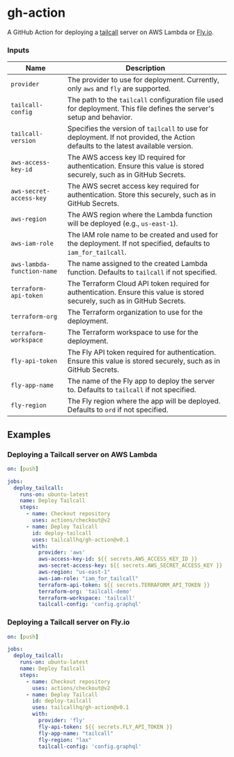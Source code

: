 # gh-action

A GitHub Action for deploying a [tailcall](https://tailcall.run) server on AWS Lambda or [Fly.io](https://fly.io).

### Inputs

| Name                       | Description                                                                                                                      |
|----------------------------|----------------------------------------------------------------------------------------------------------------------------------|
| `provider`                 | The provider to use for deployment. Currently, only `aws` and `fly` are supported.                                               |
| `tailcall-config`          | The path to the `tailcall` configuration file used for deployment. This file defines the server's setup and behavior.            |
| `tailcall-version`         | Specifies the version of `tailcall` to use for deployment. If not provided, the Action defaults to the latest available version. |
| `aws-access-key-id`        | The AWS access key ID required for authentication. Ensure this value is stored securely, such as in GitHub Secrets.              |
| `aws-secret-access-key`    | The AWS secret access key required for authentication. Store this securely, such as in GitHub Secrets.                           |
| `aws-region`               | The AWS region where the Lambda function will be deployed (e.g., `us-east-1`).                                                   |
| `aws-iam-role`             | The IAM role name to be created and used for the deployment. If not specified, defaults to `iam_for_tailcall`.                   |
| `aws-lambda-function-name` | The name assigned to the created Lambda function. Defaults to `tailcall` if not specified.                                       |
| `terraform-api-token`      | The Terraform Cloud API token required for authentication. Ensure this value is stored securely, such as in GitHub Secrets.      |
| `terraform-org`            | The Terraform organization to use for the deployment.                                                                            |
| `terraform-workspace`      | The Terraform workspace to use for the deployment.                                                                               |
| `fly-api-token`            | The Fly API token required for authentication. Ensure this value is stored securely, such as in GitHub Secrets.                  |
| `fly-app-name`             | The name of the Fly app to deploy the server to. Defaults to `tailcall` if not specified.                                        |
| `fly-region`               | The Fly region where the app will be deployed. Defaults to `ord` if not specified.                                               |

## Examples

### Deploying a Tailcall server on AWS Lambda

```yaml
on: [push]

jobs:
  deploy_tailcall:
    runs-on: ubuntu-latest
    name: Deploy Tailcall
    steps:
      - name: Checkout repository
        uses: actions/checkout@v2
      - name: Deploy Tailcall
        id: deploy-tailcall
        uses: tailcallhq/gh-action@v0.1
        with:
          provider: 'aws'
          aws-access-key-id: ${{ secrets.AWS_ACCESS_KEY_ID }}
          aws-secret-access-key: ${{ secrets.AWS_SECRET_ACCESS_KEY }} 
          aws-region: "us-east-1"
          aws-iam-role: "iam_for_tailcall"
          terraform-api-token: ${{ secrets.TERRAFORM_API_TOKEN }}
          terraform-org: 'tailcall-demo'
          terraform-workspace: 'tailcall'
          tailcall-config: 'config.graphql'
```

### Deploying a Tailcall server on Fly.io

```yaml
on: [push]

jobs:
  deploy_tailcall:
    runs-on: ubuntu-latest
    name: Deploy Tailcall
    steps:
      - name: Checkout repository
        uses: actions/checkout@v2
      - name: Deploy Tailcall
        id: deploy-tailcall
        uses: tailcallhq/gh-action@v0.1
        with:
          provider: 'fly'
          fly-api-token: ${{ secrets.FLY_API_TOKEN }} 
          fly-app-name: "tailcall"
          fly-region: "lax"
          tailcall-config: 'config.graphql'
```
